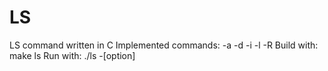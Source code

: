 # LS
LS command written in C
Implemented commands: -a -d -i -l -R
Build with: make ls
Run with: ./ls -[option]
